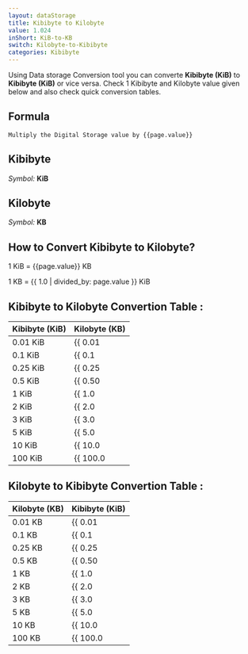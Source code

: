 ```yaml
---
layout: dataStorage
title: Kibibyte to Kilobyte
value: 1.024
inShort: KiB-to-KB
switch: Kilobyte-to-Kibibyte
categories: Kibibyte
---
```


Using Data storage Conversion tool you can converte **Kibibyte (KiB)** to **Kibibyte (KiB)** or vice versa. Check 1 Kibibyte and Kilobyte value given below and also check quick conversion tables.

## Formula
`Multiply the Digital Storage value by {{page.value}}`

## Kibibyte
*Symbol:* **KiB**

## Kilobyte
*Symbol:* **KB**

## How to Convert Kibibyte to Kilobyte?

1 KiB = {{page.value}} KB

1 KB = {{ 1.0 | divided_by: page.value }} KiB


## Kibibyte to Kilobyte Convertion Table :

| Kibibyte (KiB) | Kilobyte (KB) |
| ---- | ---- |
| 0.01 KiB | {{ 0.01 | times: page.value }} KB |
| 0.1 KiB | {{ 0.1 | times: page.value }} KB |
| 0.25 KiB | {{ 0.25 | times: page.value }} KB |
| 0.5 KiB | {{ 0.50 | times: page.value }} KB |
| 1 KiB | {{ 1.0 | times: page.value }} KB |
| 2 KiB | {{ 2.0 | times: page.value }} KB |
| 3 KiB | {{ 3.0 | times: page.value }} KB |
| 5 KiB | {{ 5.0 | times: page.value }} KB |
| 10 KiB | {{ 10.0 | times: page.value }} KB |
| 100 KiB | {{ 100.0 | times: page.value }} KB |

## Kilobyte to Kibibyte Convertion Table :

| Kilobyte (KB) | Kibibyte (KiB) |
| ---- | ---- |
| 0.01 KB | {{ 0.01 | divided_by: page.value }} KiB |
| 0.1 KB | {{ 0.1 | divided_by: page.value }} KiB |
| 0.25 KB | {{ 0.25 | divided_by: page.value }} KiB |
| 0.5 KB | {{ 0.50 | divided_by: page.value }} KiB |
| 1 KB | {{ 1.0 | divided_by: page.value }} KiB |
| 2 KB | {{ 2.0 | divided_by: page.value }} KiB |
| 3 KB | {{ 3.0 | divided_by: page.value }} KiB |
| 5 KB | {{ 5.0 | divided_by: page.value }} KiB |
| 10 KB | {{ 10.0 | divided_by: page.value }} KiB |
| 100 KB | {{ 100.0 | divided_by: page.value }} KiB |


<script>
document.getElementById('selectInput')[5].selected = true
document.getElementById('selectOutput')[4].selected = true
</script>
